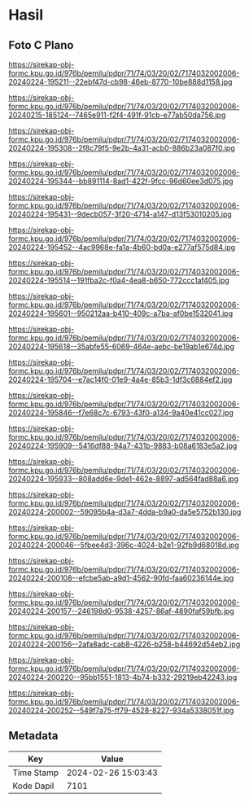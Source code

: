 # Hasil

## Foto C Plano

https://sirekap-obj-formc.kpu.go.id/976b/pemilu/pdpr/71/74/03/20/02/7174032002006-20240224-195211--22ebf47d-cb98-46eb-8770-10be888d1158.jpg

https://sirekap-obj-formc.kpu.go.id/976b/pemilu/pdpr/71/74/03/20/02/7174032002006-20240215-185124--7465e911-f2f4-491f-91cb-e77ab50da756.jpg

https://sirekap-obj-formc.kpu.go.id/976b/pemilu/pdpr/71/74/03/20/02/7174032002006-20240224-195308--2f8c79f5-9e2b-4a31-acb0-886b23a087f0.jpg

https://sirekap-obj-formc.kpu.go.id/976b/pemilu/pdpr/71/74/03/20/02/7174032002006-20240224-195344--bb891114-8ad1-422f-9fcc-96d60ee3d075.jpg

https://sirekap-obj-formc.kpu.go.id/976b/pemilu/pdpr/71/74/03/20/02/7174032002006-20240224-195431--9decb057-3f20-4714-a147-d13f53010205.jpg

https://sirekap-obj-formc.kpu.go.id/976b/pemilu/pdpr/71/74/03/20/02/7174032002006-20240224-195452--4ac9968e-fa1a-4b60-bd0a-e277af575d84.jpg

https://sirekap-obj-formc.kpu.go.id/976b/pemilu/pdpr/71/74/03/20/02/7174032002006-20240224-195514--191fba2c-f0a4-4ea8-b650-772ccc1af405.jpg

https://sirekap-obj-formc.kpu.go.id/976b/pemilu/pdpr/71/74/03/20/02/7174032002006-20240224-195601--950212aa-b410-409c-a7ba-af0be1532041.jpg

https://sirekap-obj-formc.kpu.go.id/976b/pemilu/pdpr/71/74/03/20/02/7174032002006-20240224-195618--35abfe55-6069-464e-aebc-be19ab1e674d.jpg

https://sirekap-obj-formc.kpu.go.id/976b/pemilu/pdpr/71/74/03/20/02/7174032002006-20240224-195704--e7ac14f0-01e9-4a4e-85b3-1df3c6884ef2.jpg

https://sirekap-obj-formc.kpu.go.id/976b/pemilu/pdpr/71/74/03/20/02/7174032002006-20240224-195846--f7e68c7c-6793-43f0-a134-9a40e41cc027.jpg

https://sirekap-obj-formc.kpu.go.id/976b/pemilu/pdpr/71/74/03/20/02/7174032002006-20240224-195909--5416df88-94a7-431b-9883-b08a6183e5a2.jpg

https://sirekap-obj-formc.kpu.go.id/976b/pemilu/pdpr/71/74/03/20/02/7174032002006-20240224-195933--808add6e-9de1-462e-8897-ad564fad88a6.jpg

https://sirekap-obj-formc.kpu.go.id/976b/pemilu/pdpr/71/74/03/20/02/7174032002006-20240224-200002--59095b4a-d3a7-4dda-b9a0-da5e5752b130.jpg

https://sirekap-obj-formc.kpu.go.id/976b/pemilu/pdpr/71/74/03/20/02/7174032002006-20240224-200046--5fbee4d3-396c-4024-b2e1-92fb9d68018d.jpg

https://sirekap-obj-formc.kpu.go.id/976b/pemilu/pdpr/71/74/03/20/02/7174032002006-20240224-200108--efcbe5ab-a9d1-4562-90fd-faa60236144e.jpg

https://sirekap-obj-formc.kpu.go.id/976b/pemilu/pdpr/71/74/03/20/02/7174032002006-20240224-200157--246198d0-9538-4257-86af-4890faf59bfb.jpg

https://sirekap-obj-formc.kpu.go.id/976b/pemilu/pdpr/71/74/03/20/02/7174032002006-20240224-200156--2afa8adc-cab8-4226-b258-b44692d54eb2.jpg

https://sirekap-obj-formc.kpu.go.id/976b/pemilu/pdpr/71/74/03/20/02/7174032002006-20240224-200220--95bb1551-1813-4b74-b332-29219eb42243.jpg

https://sirekap-obj-formc.kpu.go.id/976b/pemilu/pdpr/71/74/03/20/02/7174032002006-20240224-200252--549f7a75-ff79-4528-8227-934a5338051f.jpg


## Metadata

| Key        | Value               |
| ---------- | ------------------- |
| Time Stamp | 2024-02-26 15:03:43 |
| Kode Dapil | 7101                |



